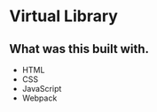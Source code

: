 <h1>Virtual Library</h1>

<p></p>

<h2>What was this built with.</h2>

<ul>
    <li>HTML</li>
    <li>CSS</li>
    <li>JavaScript</li>
    <li>Webpack</li>
</ul>